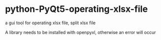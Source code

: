 # python-PyQt5-operating-xlsx-file
a gui tool for operating xlsx file, split xlsx file

A library needs to be installed with openpyxl, otherwise an error will occur
